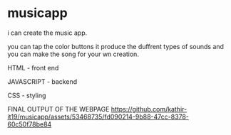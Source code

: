 # musicapp
i can create the music app.

you can tap the color buttons it produce the duffrent types of sounds and you can make the song for your wn creation.

HTML - front end

JAVASCRIPT - backend

CSS - styling

FINAL OUTPUT OF THE WEBPAGE
https://github.com/kathir-it19/musicapp/assets/53468735/fd090214-9b88-47cc-8378-60c50f78be84
